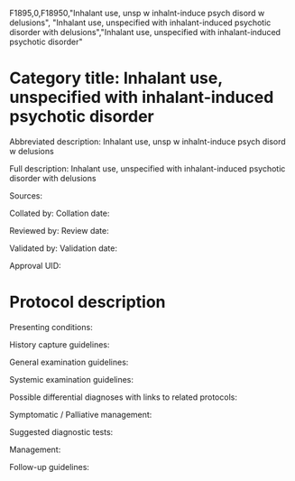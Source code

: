 F1895,0,F18950,"Inhalant use, unsp w inhalnt-induce psych disord w delusions", "Inhalant use, unspecified with inhalant-induced psychotic disorder with delusions","Inhalant use, unspecified with inhalant-induced psychotic disorder"
# Category title: Inhalant use, unspecified with inhalant-induced psychotic disorder

Abbreviated description: Inhalant use, unsp w inhalnt-induce psych disord w delusions

Full description: Inhalant use, unspecified with inhalant-induced psychotic disorder with delusions

Sources:

Collated by:
Collation date:

Reviewed by:
Review date:

Validated by:
Validation date:

Approval UID:

# Protocol description

Presenting conditions:

History capture guidelines:

General examination guidelines:

Systemic examination guidelines:

Possible differential diagnoses with links to related protocols:

Symptomatic / Palliative management:

Suggested diagnostic tests:

Management:

Follow-up guidelines:
